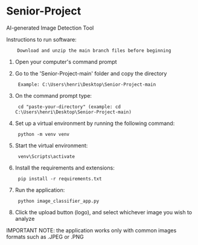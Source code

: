 # Senior-Project
AI-generated Image Detection Tool


Instructions to run software:

		Download and unzip the main branch files before beginning

1. Open your computer's command prompt

2. Go to the 'Senior-Project-main' folder and copy the directory

		Example: C:\Users\henri\Desktop\Senior-Project-main

3. On the command prompt type: 

		cd "paste-your-directory" (example: cd C:\Users\henri\Desktop\Senior-Project-main)

4. Set up a virtual environment by running the following command: 

		python -m venv venv

5. Start the virtual environment: 

		venv\Scripts\activate

6. Install the requirements and extensions: 

		pip install -r requirements.txt

7. Run the application:
		
  		python image_classifier_app.py

8. Click the upload button (logo), and select whichever image you wish to analyze
   

IMPORTANT NOTE: the application works only with common images formats such as .JPEG or .PNG
